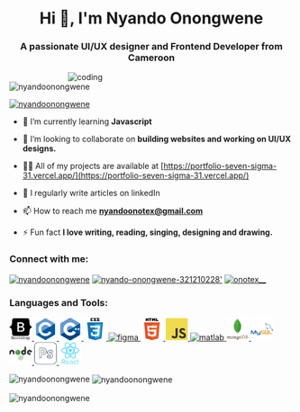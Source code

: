<h1 align="center">Hi 👋, I'm Nyando Onongwene</h1>
<h3 align="center">A passionate UI/UX designer and Frontend Developer from Cameroon</h3>
<img align="right" alt="coding" width="400" src="https://cdn.dribbble.com/users/2704414/screenshots/7466903/media/b08ab576316bd4582fef189f471cd9e5.gif">

<p align="left"> <img src="https://komarev.com/ghpvc/?username=nyandoonongwene&label=Profile%20views&color=0e75b6&style=flat" alt="nyandoonongwene" /> </p>


<p align="left"> <a href="https://twitter.com/nyandoonongwene" target="blank"><img src="https://img.shields.io/twitter/follow/nyandoonongwene?logo=twitter&style=for-the-badge" alt="nyandoonongwene" /></a> </p>

- 🌱 I’m currently learning **Javascript**

- 👯 I’m looking to collaborate on **building websites and working on UI/UX designs.**

- 👨‍💻 All of my projects are available at [https://portfolio-seven-sigma-31.vercel.app/](https://portfolio-seven-sigma-31.vercel.app/)

- 📝 I regularly write articles on linkedIn

- 📫 How to reach me **nyandoonotex@gmail.com**

- ⚡ Fun fact **I love writing, reading, singing, designing and drawing.**

<h3 align="left">Connect with me:</h3>
<p align="left">
<a href="https://twitter.com/nyandoonongwene" target="blank"><img align="center" src="https://raw.githubusercontent.com/rahuldkjain/github-profile-readme-generator/master/src/images/icons/Social/twitter.svg" alt="nyandoonongwene" height="30" width="40" /></a>
<a href="https://linkedin.com/in/nyando-onongwene-321210228'" target="blank"><img align="center" src="https://raw.githubusercontent.com/rahuldkjain/github-profile-readme-generator/master/src/images/icons/Social/linked-in-alt.svg" alt="nyando-onongwene-321210228'" height="30" width="40" /></a>
<a href="https://instagram.com/onotex__" target="blank"><img align="center" src="https://raw.githubusercontent.com/rahuldkjain/github-profile-readme-generator/master/src/images/icons/Social/instagram.svg" alt="onotex__" height="30" width="40" /></a>
</p>

<h3 align="left">Languages and Tools:</h3>
<p align="left"> <a href="https://getbootstrap.com" target="_blank" rel="noreferrer"> <img src="https://raw.githubusercontent.com/devicons/devicon/master/icons/bootstrap/bootstrap-plain-wordmark.svg" alt="bootstrap" width="40" height="40"/> </a> <a href="https://www.cprogramming.com/" target="_blank" rel="noreferrer"> <img src="https://raw.githubusercontent.com/devicons/devicon/master/icons/c/c-original.svg" alt="c" width="40" height="40"/> </a> <a href="https://www.w3schools.com/cpp/" target="_blank" rel="noreferrer"> <img src="https://raw.githubusercontent.com/devicons/devicon/master/icons/cplusplus/cplusplus-original.svg" alt="cplusplus" width="40" height="40"/> </a> <a href="https://www.w3schools.com/css/" target="_blank" rel="noreferrer"> <img src="https://raw.githubusercontent.com/devicons/devicon/master/icons/css3/css3-original-wordmark.svg" alt="css3" width="40" height="40"/> </a> <a href="https://www.figma.com/" target="_blank" rel="noreferrer"> <img src="https://www.vectorlogo.zone/logos/figma/figma-icon.svg" alt="figma" width="40" height="40"/> </a> <a href="https://www.w3.org/html/" target="_blank" rel="noreferrer"> <img src="https://raw.githubusercontent.com/devicons/devicon/master/icons/html5/html5-original-wordmark.svg" alt="html5" width="40" height="40"/> </a> <a href="https://developer.mozilla.org/en-US/docs/Web/JavaScript" target="_blank" rel="noreferrer"> <img src="https://raw.githubusercontent.com/devicons/devicon/master/icons/javascript/javascript-original.svg" alt="javascript" width="40" height="40"/> </a> <a href="https://www.mathworks.com/" target="_blank" rel="noreferrer"> <img src="https://upload.wikimedia.org/wikipedia/commons/2/21/Matlab_Logo.png" alt="matlab" width="40" height="40"/> </a> <a href="https://www.mongodb.com/" target="_blank" rel="noreferrer"> <img src="https://raw.githubusercontent.com/devicons/devicon/master/icons/mongodb/mongodb-original-wordmark.svg" alt="mongodb" width="40" height="40"/> </a> <a href="https://www.mysql.com/" target="_blank" rel="noreferrer"> <img src="https://raw.githubusercontent.com/devicons/devicon/master/icons/mysql/mysql-original-wordmark.svg" alt="mysql" width="40" height="40"/> </a> <a href="https://nodejs.org" target="_blank" rel="noreferrer"> <img src="https://raw.githubusercontent.com/devicons/devicon/master/icons/nodejs/nodejs-original-wordmark.svg" alt="nodejs" width="40" height="40"/> </a> <a href="https://www.photoshop.com/en" target="_blank" rel="noreferrer"> <img src="https://raw.githubusercontent.com/devicons/devicon/master/icons/photoshop/photoshop-line.svg" alt="photoshop" width="40" height="40"/> </a> <a href="https://reactjs.org/" target="_blank" rel="noreferrer"> <img src="https://raw.githubusercontent.com/devicons/devicon/master/icons/react/react-original-wordmark.svg" alt="react" width="40" height="40"/> </a> </p>

<p><img align="left" src="https://github-readme-stats.vercel.app/api/top-langs?username=nyandoonongwene&show_icons=true&locale=en&layout=compact" alt="nyandoonongwene" /></p>

<p>&nbsp;<img align="center" src="https://github-readme-stats.vercel.app/api?username=nyandoonongwene&show_icons=true&locale=en" alt="nyandoonongwene" /></p>

<p><img align="center" src="https://github-readme-streak-stats.herokuapp.com/?user=nyandoonongwene&" alt="nyandoonongwene" /></p>

